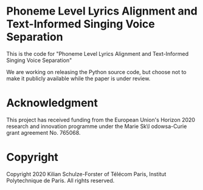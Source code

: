 # Phoneme Level Lyrics Alignment and Text-Informed Singing Voice Separation

This is the code for "Phoneme Level Lyrics Alignment and Text-Informed Singing Voice Separation"

We are working on releasing the Python source code, but choose not to make it publicly available while the paper is under review.

# Acknowledgment

This project has received funding from the European Union's Horizon 2020 research and innovation programme under the Marie Sk\l odowsa-Curie grant agreement No. 765068. 

# Copyright

Copyright 2020 Kilian Schulze-Forster of Télécom Paris, Institut Polytechnique de Paris.
All rights reserved.
